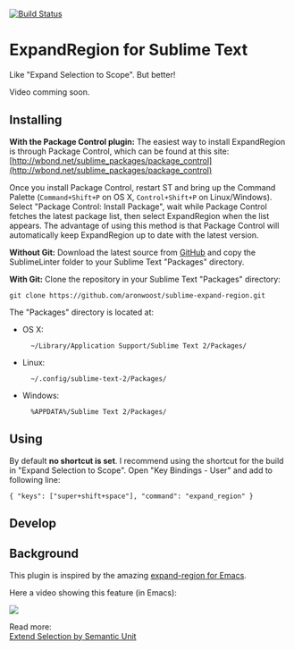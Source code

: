 [![Build Status](https://travis-ci.org/aronwoost/sublime-expand-region.png?branch=master)](https://travis-ci.org/aronwoost/sublime-expand-region)

# ExpandRegion for Sublime Text

Like "Expand Selection to Scope". But better!

Video comming soon.

## Installing

**With the Package Control plugin:** The easiest way to install ExpandRegion is through Package Control, which can be found at this site: [http://wbond.net/sublime_packages/package_control](http://wbond.net/sublime_packages/package_control)

Once you install Package Control, restart ST and bring up the Command Palette (`Command+Shift+P` on OS X, `Control+Shift+P` on Linux/Windows). Select "Package Control: Install Package", wait while Package Control fetches the latest package list, then select ExpandRegion when the list appears. The advantage of using this method is that Package Control will automatically keep ExpandRegion up to date with the latest version.

**Without Git:** Download the latest source from [GitHub](https://github.com/aronwoost/sublime-expand-region) and copy the SublimeLinter folder to your Sublime Text "Packages" directory.

**With Git:** Clone the repository in your Sublime Text "Packages" directory:

    git clone https://github.com/aronwoost/sublime-expand-region.git


The "Packages" directory is located at:

* OS X:

        ~/Library/Application Support/Sublime Text 2/Packages/

* Linux:

        ~/.config/sublime-text-2/Packages/

* Windows:

        %APPDATA%/Sublime Text 2/Packages/

## Using

By default **no shortcut is set**. I recommend using the shortcut for the build in "Expand Selection to Scope". Open "Key Bindings - User" and add to following line:
```
{ "keys": ["super+shift+space"], "command": "expand_region" }
```

## Develop

## Background

This plugin is inspired by the amazing [expand-region for Emacs](https://github.com/magnars/expand-region.el).

Here a video showing this feature (in Emacs):  

[![](http://img.youtube.com/vi/_RvHz3vJ3kA/0.jpg)](http://www.youtube.com/watch?feature=player_embedded&v=M)

Read more:  
[Extend Selection by Semantic Unit](http://ergoemacs.org/emacs/syntax_tree_walk.html)